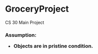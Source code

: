 # GroceryProject
CS 30 Main Project

<h3> Assumption:</h>
<ul>
	<li>Objects are in pristine condition.</li>
</ul>